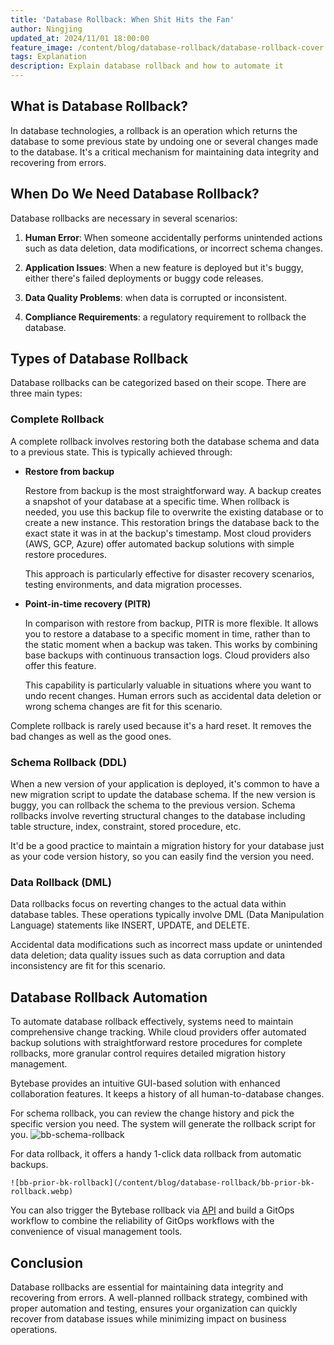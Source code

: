 ```yaml
---
title: 'Database Rollback: When Shit Hits the Fan'
author: Ningjing
updated_at: 2024/11/01 18:00:00
feature_image: /content/blog/database-rollback/database-rollback-cover.webp
tags: Explanation
description: Explain database rollback and how to automate it
---
```


## What is Database Rollback?

In database technologies, a rollback is an operation which returns the database to some previous state by undoing one or several changes made to the database. It's a critical mechanism for maintaining data integrity and recovering from errors.

## When Do We Need Database Rollback?

Database rollbacks are necessary in several scenarios:

1. **Human Error**: When someone accidentally performs unintended actions such as data deletion, data modifications, or incorrect schema changes.

1. **Application Issues**: When a new feature is deployed but it's buggy, either there's failed deployments or buggy code releases.

1. **Data Quality Problems**: when data is corrupted or inconsistent.

1. **Compliance Requirements**: a regulatory requirement to rollback the database.

## Types of Database Rollback

Database rollbacks can be categorized based on their scope. There are three main types:

### Complete Rollback

A complete rollback involves restoring both the database schema and data to a previous state. This is typically achieved through:

- **Restore from backup**

  Restore from backup is the most straightforward way. A backup creates a snapshot of your database at a specific time. When rollback is needed, you use this backup file to overwrite the existing database or to create a new instance. This restoration brings the database back to the exact state it was in at the backup's timestamp. Most cloud providers (AWS, GCP, Azure) offer automated backup solutions with simple restore procedures.

  This approach is particularly effective for disaster recovery scenarios, testing environments, and data migration processes.

- **Point-in-time recovery (PITR)**

  In comparison with restore from backup, PITR is more flexible. It allows you to restore a database to a specific moment in time, rather than to the static moment when a backup was taken. This works by combining base backups with continuous transaction logs. Cloud providers also offer this feature.

  This capability is particularly valuable in situations where you want to undo recent changes. Human errors such as accidental data deletion or wrong schema changes are fit for this scenario.

<HintBlock type="info">

Complete rollback is rarely used because it's a hard reset. It removes the bad changes as well as the good ones.

</HintBlock>

### Schema Rollback (DDL)

When a new version of your application is deployed, it's common to have a new migration script to update the database schema. If the new version is buggy, you can rollback the schema to the previous version. Schema rollbacks involve reverting structural changes to the database including table structure, index, constraint, stored procedure, etc.

It'd be a good practice to maintain a migration history for your database just as your code version history, so you can easily find the version you need.

### Data Rollback (DML)

Data rollbacks focus on reverting changes to the actual data within database tables. These operations typically involve DML (Data Manipulation Language) statements like INSERT, UPDATE, and DELETE.

Accidental data modifications such as incorrect mass update or unintended data deletion; data quality issues such as data corruption and data inconsistency are fit for this scenario.

## Database Rollback Automation

To automate database rollback effectively, systems need to maintain comprehensive change tracking. While cloud providers offer automated backup solutions with straightforward restore procedures for complete rollbacks, more granular control requires detailed migration history management.

Bytebase provides an intuitive GUI-based solution with enhanced collaboration features. It keeps a history of all human-to-database changes.

For schema rollback, you can review the change history and pick the specific version you need. The system will generate the rollback script for you.
![bb-schema-rollback](/content/blog/database-rollback/version-rollback.webp)

For data rollback, it offers a handy 1-click data rollback from automatic backups.

    ![bb-prior-bk-rollback](/content/blog/database-rollback/bb-prior-bk-rollback.webp)

You can also trigger the Bytebase rollback via [API](/docs/api/issue/) and build a GitOps workflow to combine the reliability of GitOps workflows with the convenience of visual management tools.

## Conclusion

Database rollbacks are essential for maintaining data integrity and recovering from errors. A well-planned rollback strategy, combined with proper automation and testing, ensures your organization can quickly recover from database issues while minimizing impact on business operations.
